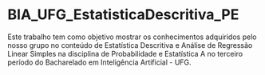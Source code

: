# BIA_UFG_EstatisticaDescritiva_PE
Este trabalho tem como objetivo mostrar os conhecimentos adquiridos pelo nosso grupo no conteúdo de Estatística Descritiva e Análise de Regressão Linear Simples na disciplina de Probabilidade e Estatística A no terceiro período do Bacharelado em Inteligência Artificial - UFG.
